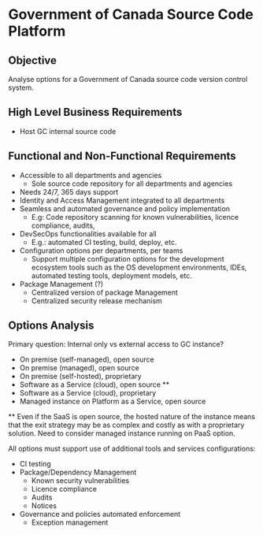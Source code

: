 # Government of Canada Source Code Platform

## Objective

Analyse options for a Government of Canada source code version control system.

## High Level Business Requirements

* Host GC internal source code 

## Functional and Non-Functional Requirements

* Accessible to all departments and agencies
  * Sole source code repository for all departments and agencies
* Needs 24/7, 365 days support
* Identity and Access Management integrated to all departments
* Seamless and automated governance and policy implementation
  * E.g: Code repository scanning for known vulnerabilities, licence compliance, audits,
* DevSecOps functionalities available for all
  * E.g.: automated CI testing, build, deploy, etc.
* Configuration options per departments, per teams
  * Support multiple configuration options for the development ecosystem tools such as the OS development environments, IDEs, automated testing tools, deployment models, etc.
* Package Management (?)
  * Centralized version of package Management
  * Centralized security release mechanism

## Options Analysis

Primary question:   Internal only vs external access to GC instance?

* On premise (self-managed), open source
* On premise (managed), open source
* On premise (self-hosted), proprietary
* Software as a Service (cloud), open source **
* Software as a Service (cloud), proprietary
* Managed instance on Platform as a Service, open source

** Even if the SaaS is open source, the hosted nature of the instance means that the exit strategy may be as complex and costly as with a proprietary solution. Need to consider managed instance running on PaaS option.

All options must support use of additional tools and services configurations:

* CI testing
* Package/Dependency Management
  * Known security vulnerabilities
  * Licence compliance
  * Audits
  * Notices
* Governance and policies automated enforcement
  * Exception management
